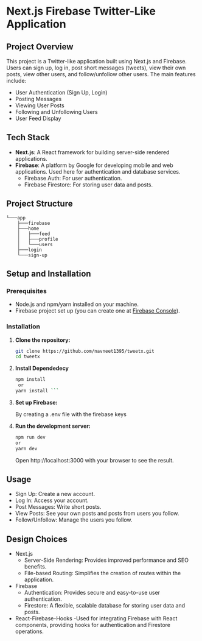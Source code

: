 # Next.js Firebase Twitter-Like Application

## Project Overview

This project is a Twitter-like application built using Next.js and Firebase. Users can sign up, log in, post short messages (tweets), view their own posts, view other users, and follow/unfollow other users. The main features include:

- User Authentication (Sign Up, Login)
- Posting Messages
- Viewing User Posts
- Following and Unfollowing Users
- User Feed Display

## Tech Stack

- **Next.js**: A React framework for building server-side rendered applications.
- **Firebase**: A platform by Google for developing mobile and web applications. Used here for authentication and database services.
  - Firebase Auth: For user authentication.
  - Firebase Firestore: For storing user data and posts.

## Project Structure
```
└───app
    ├───firebase
    ├───home
    │   ├───feed
    │   ├───profile
    │   └───users
    ├───login
    └───sign-up
```


## Setup and Installation

### Prerequisites

- Node.js and npm/yarn installed on your machine.
- Firebase project set up (you can create one at [Firebase Console](https://console.firebase.google.com/)).

### Installation

1. **Clone the repository:**

   ```bash
   git clone https://github.com/navneet1395/tweetx.git
   cd tweetx
   ```
2. **Install Dependedecy**
    ```bash
    npm install
     or
    yarn install ```
3. **Set up Firebase:**

    By creating a .env file with the firebase keys 

4. **Run the development server:**
    
    ```bash
    npm run dev
    or
    yarn dev
     ```

    Open http://localhost:3000 with your browser to see the result.


## Usage
- Sign Up: Create a new account.
- Log In: Access your account.
- Post Messages: Write short posts.
- View Posts: See your own posts and posts from users you follow.
- Follow/Unfollow: Manage the users you follow.

## Design Choices
- Next.js
    - Server-Side Rendering: Provides improved performance and SEO benefits.
    - File-based Routing: Simplifies the creation of routes within the application.
- Firebase
    - Authentication: Provides secure and easy-to-use user authentication.
    - Firestore: A flexible, scalable database for storing user data and posts.
- React-Firebase-Hooks
    -Used for integrating Firebase with React components, providing hooks for authentication and Firestore operations.